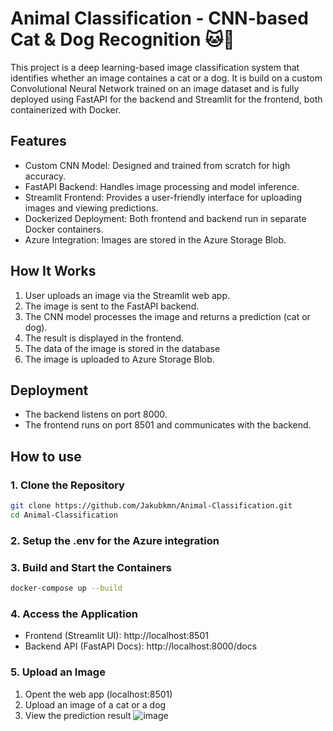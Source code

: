 # Animal Classification - CNN-based Cat & Dog Recognition 🐱🐶

This project is a deep learning-based image classification system that identifies whether an image containes a cat or a dog. It is build on a custom Convolutional Neural Network trained on an image dataset and is fully deployed using FastAPI for the backend and Streamlit for the frontend, both containerized with Docker. 

## Features
* Custom CNN Model: Designed and trained from scratch for high accuracy.
* FastAPI Backend: Handles image processing and model inference.
* Streamlit Frontend: Provides a user-friendly interface for uploading images and viewing predictions.
* Dockerized Deployment: Both frontend and backend run in separate Docker containers.
* Azure Integration: Images are stored in the Azure Storage Blob.

## How It Works
1. User uploads an image via the Streamlit web app.
2. The image is sent to the FastAPI backend.
3. The CNN model processes the image and returns a prediction (cat or dog).
4. The result is displayed in the frontend.
5. The data of the image is stored in the database
6. The image is uploaded to Azure Storage Blob.

## Deployment
* The backend listens on port 8000.
* The frontend runs on port 8501 and communicates with the backend.

## How to use 
### 1. Clone the Repository
```bash
git clone https://github.com/Jakubkmn/Animal-Classification.git
cd Animal-Classification
```
### 2. Setup the .env for the Azure integration

### 3. Build and Start the Containers
```bash
docker-compose up --build
```

### 4. Access the Application
* Frontend (Streamlit UI): http://localhost:8501
* Backend API (FastAPI Docs): http://localhost:8000/docs

### 5. Upload an Image
1. Opent the web app (localhost:8501)
2. Upload an image of a cat or a dog
3. View the prediction result
![image](https://github.com/user-attachments/assets/ed10ca6c-28a0-44fc-93ee-d66894bb6c32)


